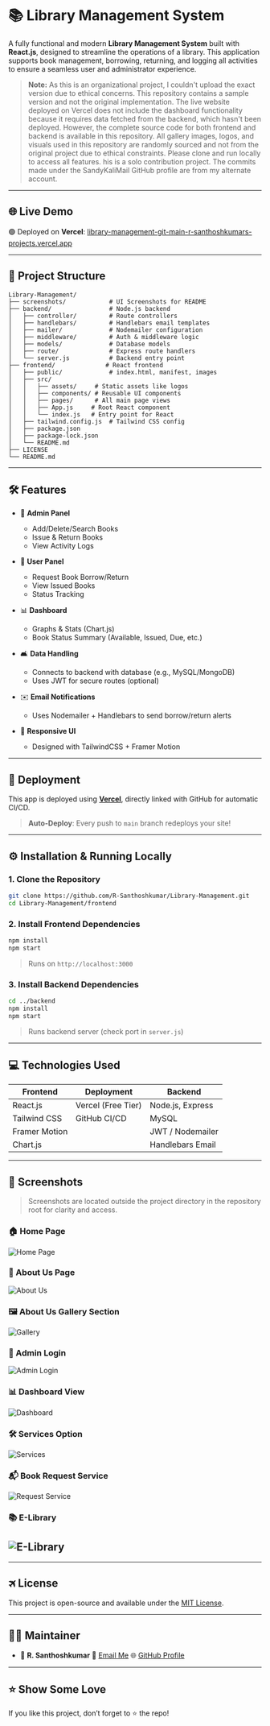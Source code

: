 # 📚 Library Management System

A fully functional and modern **Library Management System** built with **React.js**, designed to streamline the operations of a library. This application supports book management, borrowing, returning, and logging all activities to ensure a seamless user and administrator experience.

> **Note:** As this is an organizational project, I couldn't upload the exact version due to ethical concerns. This repository contains a sample version and not the original implementation. The live website deployed on Vercel does not include the dashboard functionality because it requires data fetched from the backend, which hasn't been deployed. However, the complete source code for both frontend and backend is available in this repository. All gallery images, logos, and visuals used in this repository are randomly sourced and not from the original project due to ethical constraints. Please clone and run locally to access all features. his is a solo contribution project. The commits made under the SandyKaliMail GitHub profile are from my alternate account.

---

## 🌐 Live Demo

🟢 Deployed on **Vercel**:
[library-management-git-main-r-santhoshkumars-projects.vercel.app](https://library-management-git-main-r-santhoshkumars-projects.vercel.app/)


---

## 📂 Project Structure

```
Library-Management/
├── screenshots/            # UI Screenshots for README
├── backend/                # Node.js backend
│   ├── controller/         # Route controllers
│   ├── handlebars/         # Handlebars email templates
│   ├── mailer/             # Nodemailer configuration
│   ├── middleware/         # Auth & middleware logic
│   ├── models/             # Database models
│   ├── route/              # Express route handlers
│   └── server.js           # Backend entry point
├── frontend/              # React frontend
│   ├── public/             # index.html, manifest, images
│   ├── src/
│   │   ├── assets/     # Static assets like logos
│   │   ├── components/ # Reusable UI components
│   │   ├── pages/      # All main page views
│   │   ├── App.js     # Root React component
│   │   └── index.js   # Entry point for React
│   ├── tailwind.config.js  # Tailwind CSS config
│   ├── package.json
│   ├── package-lock.json
│   └── README.md
├── LICENSE
└── README.md
```

---

## 🛠️ Features

* 🔐 **Admin Panel**

  * Add/Delete/Search Books
  * Issue & Return Books
  * View Activity Logs

* 👤 **User Panel**

  * Request Book Borrow/Return
  * View Issued Books
  * Status Tracking

* 📊 **Dashboard**

  * Graphs & Stats (Chart.js)
  * Book Status Summary (Available, Issued, Due, etc.)

* 🛋️ **Data Handling**

  * Connects to backend with database (e.g., MySQL/MongoDB)
  * Uses JWT for secure routes (optional)

* ✉️ **Email Notifications**

  * Uses Nodemailer + Handlebars to send borrow/return alerts

* 📱 **Responsive UI**

  * Designed with TailwindCSS + Framer Motion

---

## 🚀 Deployment

This app is deployed using [**Vercel**](https://vercel.com/), directly linked with GitHub for automatic CI/CD.

> **Auto-Deploy**: Every push to `main` branch redeploys your site!

---

## ⚙️ Installation & Running Locally

### 1. Clone the Repository

```bash
git clone https://github.com/R-Santhoshkumar/Library-Management.git
cd Library-Management/frontend
```

### 2. Install Frontend Dependencies

```bash
npm install
npm start
```

> Runs on `http://localhost:3000`

### 3. Install Backend Dependencies

```bash
cd ../backend
npm install
npm start
```

> Runs backend server (check port in `server.js`)

---

## 💻 Technologies Used

| Frontend      | Deployment         | Backend          |
| ------------- | ------------------ | ---------------- |
| React.js      | Vercel (Free Tier) | Node.js, Express |
| Tailwind CSS  | GitHub CI/CD       | MySQL            |
| Framer Motion |                    | JWT / Nodemailer |
| Chart.js      |                    | Handlebars Email |

---

## 📸 Screenshots

> Screenshots are located outside the project directory in the repository root for clarity and access.

### 🏠 Home Page  
![Home Page](screenshots/home_page_screenshot.png)

### 🧾 About Us Page  
![About Us](screenshots/Aboutus_screenshot.png)

### 🖼️ About Us Gallery Section  
![Gallery](screenshots/aboutus_gallery_screenshot.png)

### 🔐 Admin Login  
![Admin Login](screenshots/Admin_login_screenshot.png)

### 📊 Dashboard View  
![Dashboard](screenshots/Dashboard_screenshot.png)

### 🛠️ Services Option  
![Services](screenshots/services_option_screenshot.png)

### 📬 Book Request Service  
![Request Service](screenshots/book_request_service_screenshot.png)

### 📚 E-Library  
![E-Library](screenshots/Elibrary_screenshot.png)
---

---

## 🛪️ License

This project is open-source and available under the [MIT License](LICENSE).

---

## 👨‍💻 Maintainer

* 👤 **R. Santhoshkumar**
  📧 [Email Me](mailto:dr.r.santhoshkumar@gmail.com)
  🌐 [GitHub Profile](https://github.com/R-Santhoshkumar)

---

## ⭐️ Show Some Love

If you like this project, don’t forget to ⭐️ the repo!
